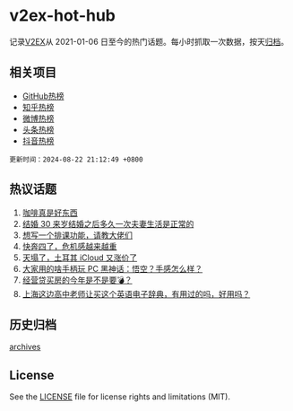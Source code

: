 # v2ex-hot-hub

 记录[V2EX](https://www.v2ex.com/)从 2021-01-06 日至今的热门话题。每小时抓取一次数据，按天[归档](archives)。
 
 ## 相关项目

- [GitHub热榜](https://github.com/snaildev/github-hot-hub)
- [知乎热榜](https://github.com/snaildev/zhihu-hot-hub)
- [微博热榜](https://github.com/snaildev/weibo-hot-hub)
- [头条热榜](https://github.com/snaildev/toutiao-hot-hub)
- [抖音热榜](https://github.com/snaildev/douyin-hot-hub)


 `更新时间：2024-08-22 21:12:49 +0800`

## 热议话题

1. [咖啡真是好东西](https://www.v2ex.com/t/1066873)
1. [结婚 30 来岁结婚之后多久一次夫妻生活是正常的](https://www.v2ex.com/t/1066981)
1. [想写一个排课功能，请教大佬们](https://www.v2ex.com/t/1066877)
1. [快奔四了，危机感越来越重](https://www.v2ex.com/t/1066872)
1. [天塌了，土耳其 iCloud 又涨价了](https://www.v2ex.com/t/1066860)
1. [大家用的啥手柄玩 PC 黑神话：悟空？手感怎么样？](https://www.v2ex.com/t/1066919)
1. [经营贷买房的今年是不是要💣？](https://www.v2ex.com/t/1066878)
1. [上海这边高中老师让买这个英语电子辞典，有用过的吗，好用吗？](https://www.v2ex.com/t/1066901)

## 历史归档

[archives](archives)

## License

See the [LICENSE](LICENSE) file for license rights and limitations (MIT).
